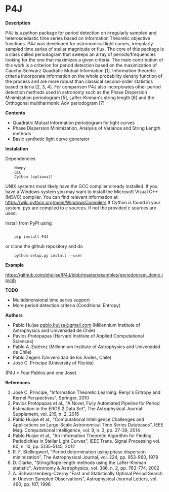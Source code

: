 # P4J


**Description**

P4J is a python package for period detection on irregularly sampled and heteroscedastic 
time series based on Information Theoretic objective functions. P4J was
developed for astronomical light curves, irregularly sampled time series
of stellar magnitude or flux. The core of this package is a class called periodogram that 
sweeps an array of periods/frequencies looking for the one that maximizes a given criteria. 
The main contribution of this work is a criterion for period detection based on the maximization of
Cauchy-Schwarz Quadratic Mutual Information [1]. Information theoretic criteria incorporate 
information on the whole probability density function of the process and are more robust than 
classical second-order statistics based criteria [2, 3, 4]. For comparison P4J also 
incorporates other period detection methods used in astronomy such as the
Phase Dispersion Minimization periodogram [5], Lafler-Kinman's string length [6] and the
Orthogonal multiharmonic AoV periodogram [7]

**Contents**

-  Quadratic Mutual Information periodogram for light curves 
-  Phase Dispersion Minimization, Analysis of Variance and String Length methods
-  Basic synthetic light curve generator

**Instalation**

Dependencies

```
    Numpy
    GCC 
    Cython (optional)
```
UNIX systems most likely have the GCC compiler already installed. 
If you have a Windows system you may want to install the Microsoft Visual C++ (MSVC) compiler. You can
find relevant information at: https://wiki.python.org/moin/WindowsCompilers
If Cython is found in your system, pyx are compiled to c sources. If not the provided c sources are used.

Install from PyPI using
```

    pip install P4J
```
or clone the github repository and do
```
    python setup.py install --user
```


**Example**

https://github.com/phuijse/P4J/blob/master/examples/periodogram_demo.ipynb

**TODO**

-  Multidimensional time series support
-  More period detection criteria (Conditional Entropy)

**Authors**

-  Pablo Huijse pablo.huijse@gmail.com (Millennium Institute of Astrophysics and Universidad de Chile)
-  Pavlos Protopapas (Harvard Institute of Applied Computational Sciences)
-  Pablo A. Estévez (Millennium Institute of Astrophysics and Universidad de Chile)
-  Pablo Zegers (Universidad de los Andes, Chile)
-  José C. Príncipe (University of Florida)

(P4J = Four Pablos and one Jose)

**References**

1. José C. Príncipe, "Information Theoretic Learning: Renyi's Entropy and Kernel Perspectives", Springer, 2010
2. Pavlos Protopapas et al., "A Novel, Fully Automated Pipeline for Period Estimation in the EROS 2 Data Set", The Astrophysical Journal Supplement, vol. 216, n. 2, 2015
3. Pablo Huijse et al., "Computational Intelligence Challenges and Applications on Large-Scale Astronomical Time Series Databases", IEEE Mag. Computational Intelligence, vol. 9, n. 3, pp. 27-39, 2014
4. Pablo Huijse et al., "An Information Theoretic Algorithm for Finding Periodicities in Stellar Light Curves", IEEE Trans. Signal Processing vol. 60, n. 10, pp. 5135-5145, 2012
5. R. F. Stellingwerf, "Period determination using phase dispersion minimization", The Astrophysical Journal, vol. 224, pp. 953-960, 1978
6. D. Clarke, "String/Rope length methods using the Lafler-Kinman statistic", Astronomy & Astrophysics, vol. 386, n. 2, pp. 763-774, 2002
7. A. Schwarzenberg-Czerny "Fast and Statistically Optimal Period Search in Uneven Sampled Observations", Astrophysical Journal Letters, vol. 460, pp. 107, 1996




